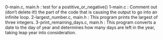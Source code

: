 0-main.c, main.h : test for a postitive_or_negative()
1-main.c : Comment out (don’t delete it!) the part of the code that is causing the output to go into an infinite loop.
2-largest_number.c, main.h : This program prints the largest of three integers.
3-print_remaining_days.c, main.h : This program converts a date to the day of year and determines how many days are left in the year, taking leap year into consideration.
